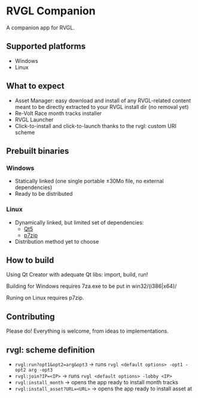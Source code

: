 # RVGL Companion
 A companion app for RVGL.

## Supported platforms
 * Windows
 * Linux

## What to expect
 * Asset Manager: easy download and install of any RVGL-related content meant to be directly extracted to your RVGL install dir (no removal yet)
 * Re-Volt Race month tracks installer
 * RVGL Launcher
 * Click-to-install and click-to-launch thanks to the rvgl: custom URI scheme

## Prebuilt binaries
### Windows
 * Statically linked (one single portable ±30Mo file, no external dependencies)
 * Ready to be distributed
### Linux
 * Dynamically linked, but limited set of dependencies:
   * [Qt5](https://www.qt.io/download-open-source/)
   * [p7zip](http://p7zip.sourceforge.net/)
 * Distribution method yet to choose

## How to build
 Using Qt Creator with adequate Qt libs: import, build, run!
 
 Building for Windows requires 7za.exe to be put in win32/(i386|x64)/
 
 Runing on Linux requires p7zip.

## Contributing
 Please do! Everything is welcome, from ideas to implementations.

## rvgl: scheme definition
 * `rvgl:run?opt1&opt2=arg&opt3` → runs `rvgl <default options> -opt1 -opt2 arg -opt3`
 * `rvgl:join?IP=<IP>` → runs `rvgl <default options> -lobby <IP>`
 * `rvgl:install_month` → opens the app ready to install month tracks
 * `rvgl:install_asset?URL=<URL>` → opens the app ready to install asset at <URL>
